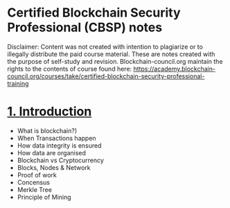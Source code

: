 # Certified Blockchain Security Professional (CBSP) notes

Disclaimer: Content was not created with intention to plagiarize or to illegally distribute the paid course material. These are notes created with the purpose of self-study and revision. Blockchain-council.org maintain the rights to the contents of course found here: https://academy.blockchain-council.org/courses/take/certified-blockchain-security-professional-training


# [1. Introduction](1%20Introduction.md)
- What is blockchain?)
- When Transactions happen
- How data integrity is ensured
- How data are organised
- Blockchain vs Cryptocurrency
- Blocks, Nodes & Network
-  Proof of work
- Concensus
- Merkle Tree
- Principle of Mining